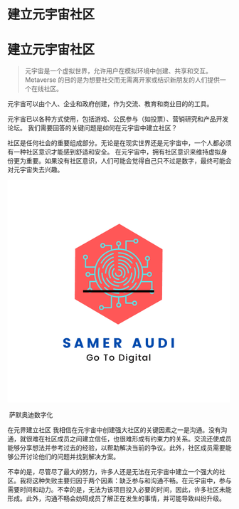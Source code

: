 # 建立元宇宙社区


# 建立元宇宙社区

> 元宇宙是一个虚拟世界，允许用户在模拟环境中创建、共享和交互。Metaverse 的目的是为想要社交而无需离开家或结识新朋友的人们提供一个在线社区。

元宇宙可以由个人、企业和政府创建，作为交流、教育和商业目的的工具。

元宇宙已以各种方式使用，包括游戏、公民参与（如投票）、营销研究和产品开发论坛。
我们需要回答的关键问题是如何在元宇宙中建立社区？

社区是任何社会的重要组成部分。无论是在现实世界还是元宇宙中，一个人都必须有一种社区意识才能感到舒适和安全。
在元宇宙中，拥有社区意识来维持虚拟身份更为重要。如果没有社区意识，人们可能会觉得自己只不过是数字，最终可能会对元宇宙失去兴趣。

![1](1_hy1kdmIcWW7TZU6Tm5D25w.png)

​                                                                                     萨默奥迪数字化





在元界建立社区
我相信在元宇宙中创建强大社区的关键因素之一是沟通。没有沟通，就很难在社区成员之间建立信任，也很难形成有约束力的关系。交流还使成员能够分享想法并参考过去的经验，以帮助解决当前的争议。此外，社区成员需要能够公开讨论他们的问题并找到解决方案。

不幸的是，尽管尽了最大的努力，许多人还是无法在元宇宙中建立一个强大的社区。我将这种失败主要归因于两个因素：缺乏参与和沟通不畅。在元宇宙中，参与需要时间和动力。不幸的是，无法为该项目投入必要的时间，因此，许多社区未能形成。此外，沟通不畅会妨碍成员了解正在发生的事情，并可能导致纠纷升级。
